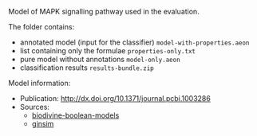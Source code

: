 Model of MAPK signalling pathway used in the evaluation.

The folder contains:
- annotated model (input for the classifier) `model-with-properties.aeon`
- list containing only the formulae `properties-only.txt`
- pure model without annotations `model-only.aeon`
- classification results `results-bundle.zip`

Model information:
- Publication: http://dx.doi.org/10.1371/journal.pcbi.1003286
- Sources:
    - [biodivine-boolean-models](https://github.com/sybila/biodivine-boolean-models/tree/main/models/%5Bid-090%5D__%5Bvar-14%5D__%5Bin-4%5D__%5BMAPK-REDUCED-2%5D)
    - [ginsim](http://ginsim.org/node/173)
